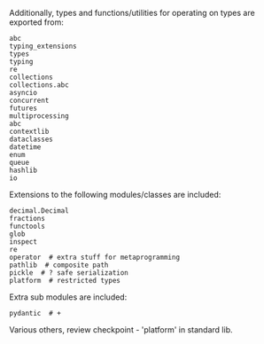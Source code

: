 Additionally, types and functions/utilities for operating on types are exported from:

```
abc
typing_extensions
types
typing
re
collections
collections.abc
asyncio
concurrent
futures
multiprocessing
abc
contextlib
dataclasses
datetime
enum
queue
hashlib
io
```

Extensions to the following modules/classes are included:

```
decimal.Decimal
fractions
functools
glob
inspect
re
operator  # extra stuff for metaprogramming
pathlib  # composite path
pickle  # ? safe serialization
platform  # restricted types
```

Extra sub modules are included:

```
pydantic  # +
```

Various others, review checkpoint -  'platform' in standard lib.